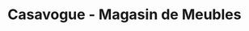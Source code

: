 ---
title: "Casavogue - Magasin de Meubles"
url: /montreal/casavogue-magasin-de-meubles/
shop: furniture
---